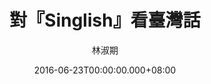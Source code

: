 ---
issue: 178
title: 對『Singlish』看臺灣話
author: 林淑期
date: 2016-06-23T00:00:00.000+08:00
topic: 生活
difficulty: 1
wikidata: Q98095549
wikidata_link: https://www.wikidata.org/wiki/Q98095549
author_wikidata_link: https://www.wikidata.org/wiki/Q98096288
author_wikidata: Q98096288
---